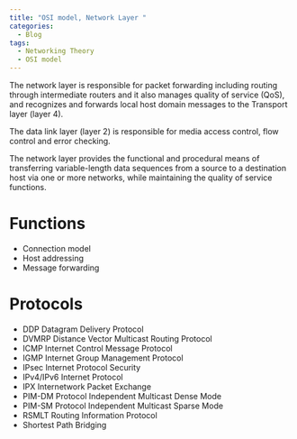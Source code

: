 ```yaml
---
title: "OSI model, Network Layer "
categories:
  - Blog
tags:
  - Networking Theory
  - OSI model
---
```


The network layer is responsible for packet forwarding including routing through intermediate routers and it also manages quality of service (QoS), and recognizes and forwards local host domain messages to the Transport layer (layer 4). 

The data link layer (layer 2) is responsible for media access control, flow control and error checking.

The network layer provides the functional and procedural means of transferring variable-length data sequences from a source to a destination host via one or more networks, while maintaining the quality of service functions.



<h1>Functions</h1>
<ul>
<li>Connection model</li>
<li>Host addressing</li>
<li>Message forwarding</li>
</ul>


<h1>Protocols</h1>
<ul>

<li>DDP		Datagram Delivery Protocol</li>
<li>DVMRP		Distance Vector Multicast Routing Protocol</li>
<li>ICMP		Internet Control Message Protocol</li>
<li>IGMP		Internet Group Management Protocol</li>
<li>IPsec		Internet Protocol Security</li>
<li>IPv4/IPv6		Internet Protocol</li>
<li>IPX		Internetwork Packet Exchange</li>
<li>PIM-DM		Protocol Independent Multicast Dense Mode</li>
<li>PIM-SM		Protocol Independent Multicast Sparse Mode</li>
<li>RSMLT		Routing Information Protocol</li>
<li>		Shortest Path Bridging</li>
</ul>
